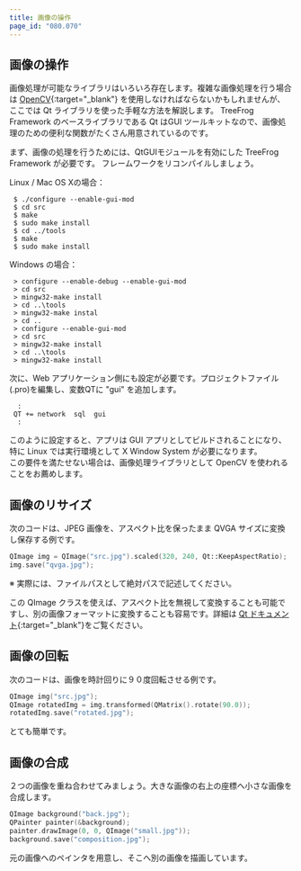 ```yaml
---
title: 画像の操作
page_id: "080.070"
---
```


## 画像の操作

画像処理が可能なライブラリはいろいろ存在します。複雑な画像処理を行う場合は [OpenCV](http://opencv.org/){:target="_blank"} を使用しなければならないかもしれませんが、ここでは Qt ライブラリを使った手軽な方法を解説します。 TreeFrog Framework のベースライブラリである Qt はGUI ツールキットなので、画像処理のための便利な関数がたくさん用意されているのです。
  
まず、画像の処理を行うためには、QtGUIモジュールを有効にした TreeFrog Framework が必要です。
フレームワークをリコンパイルしましょう。

Linux / Mac OS Xの場合：

```
 $ ./configure --enable-gui-mod
 $ cd src
 $ make 
 $ sudo make install
 $ cd ../tools
 $ make
 $ sudo make install
```

Windows の場合：

```
 > configure --enable-debug --enable-gui-mod
 > cd src
 > mingw32-make install
 > cd ..\tools
 > mingw32-make instal
 > cd ..
 > configure --enable-gui-mod
 > cd src
 > mingw32-make install
 > cd ..\tools
 > mingw32-make install
```

次に、Web アプリケーション側にも設定が必要です。プロジェクトファイル(.pro)を編集し、変数QTに "gui" を追加します。

```
  :
 QT += network  sql  gui
  :
```

このように設定すると、アプリは GUI アプリとしてビルドされることになり、特に Linux では実行環境として X Window System が必要になります。<br>
この要件を満たせない場合は、画像処理ライブラリとして OpenCV を使われることをお薦めします。

## 画像のリサイズ

次のコードは、JPEG 画像を、アスペクト比を保ったまま QVGA サイズに変換し保存する例です。

```c++
QImage img = QImage("src.jpg").scaled(320, 240, Qt::KeepAspectRatio);
img.save("qvga.jpg");
```

※ 実際には、ファイルパスとして絶対パスで記述してください。 
  
この QImage クラスを使えば、アスペクト比を無視して変換することも可能ですし、別の画像フォーマットに変換することも容易です。詳細は [Qt ドキュメント](http://qt-project.org/doc/qt-4.8/){:target="_blank"}をご覧ください。

## 画像の回転

次のコードは、画像を時計回りに９０度回転させる例です。

```c++
QImage img("src.jpg");
QImage rotatedImg = img.transformed(QMatrix().rotate(90.0));
rotatedImg.save("rotated.jpg");
```
 
とても簡単です。

## 画像の合成

２つの画像を重ね合わせてみましょう。大きな画像の右上の座標へ小さな画像を合成します。

```c++
QImage background("back.jpg");
QPainter painter(&background);
painter.drawImage(0, 0, QImage("small.jpg"));
background.save("composition.jpg");
```

元の画像へのペインタを用意し、そこへ別の画像を描画しています。